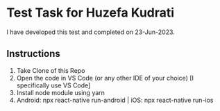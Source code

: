 # Test Task for Huzefa Kudrati
I have developed this test and completed on 23-Jun-2023.

## Instructions
1. Take Clone of this Repo
2. Open the code in VS Code (or any other IDE of your choice) [I specifically use VS Code]
3. Install node module using yarn
4. Android: npx react-native run-android | iOS: npx react-native run-ios